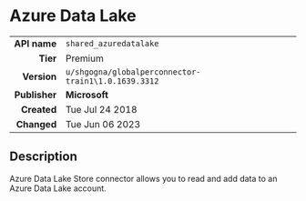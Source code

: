 # Azure Data Lake
| | |
|-:|-|
|**API name**|`shared_azuredatalake`|
|**Tier**|Premium|
|**Version**|`u/shgogna/globalperconnector-train1\1.0.1639.3312`|
|**Publisher**|**Microsoft**|
|**Created**|Tue Jul 24 2018|
|**Changed**|Tue Jun 06 2023|

## Description
Azure Data Lake Store connector allows you to read and add data to an Azure Data Lake account.
